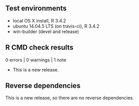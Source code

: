 ## Test environments
* local OS X install, R 3.4.2
* ubuntu 14.04.5 LTS (on travis-ci), R 3.4.2
* win-builder (devel and release)

## R CMD check results
0 errors | 0 warnings | 1 note

* This is a new release.

## Reverse dependencies

This is a new release, so there are no reverse dependencies.
